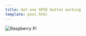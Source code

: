 ```yaml
---
title: Got one GPIO button working
template: post.html
---
```

﻿![Raspberry Pi](https://s3.amazonaws.com/rewferguson.com/img/Raspberry-Pi-Video-Camera/IMG_0675.jpg)
